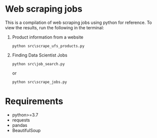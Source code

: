 # Web scraping jobs
This is a compilation of web scraping jobs using python for reference. To view the results, run the following in the terminal:

1. Product information from a website
   ```
   python src\scrape_ufs_products.py
   ```

2. Finding Data Scientist Jobs
   ```
   python src\job_search.py
   ```
   or
   ```
   python src\scrape_jobs.py
   ```

# Requirements
- python>=3.7
- requests
- pandas
- BeautifulSoup
